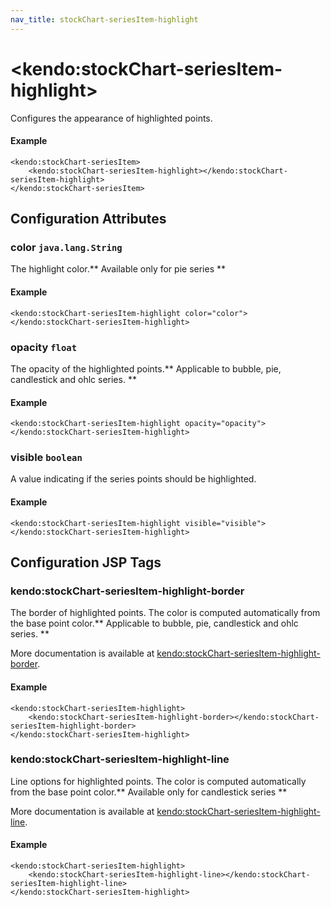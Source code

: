 ```yaml
---
nav_title: stockChart-seriesItem-highlight
---
```


# \<kendo:stockChart-seriesItem-highlight\>

Configures the appearance of highlighted points.

#### Example
    <kendo:stockChart-seriesItem>
        <kendo:stockChart-seriesItem-highlight></kendo:stockChart-seriesItem-highlight>
    </kendo:stockChart-seriesItem>

## Configuration Attributes

### color `java.lang.String`

The highlight color.** Available only for pie series **

#### Example
    <kendo:stockChart-seriesItem-highlight color="color">
    </kendo:stockChart-seriesItem-highlight>

### opacity `float`

The opacity of the highlighted points.** Applicable to bubble, pie, candlestick and ohlc series. **

#### Example
    <kendo:stockChart-seriesItem-highlight opacity="opacity">
    </kendo:stockChart-seriesItem-highlight>

### visible `boolean`

A value indicating if the series points should be highlighted.

#### Example
    <kendo:stockChart-seriesItem-highlight visible="visible">
    </kendo:stockChart-seriesItem-highlight>


##  Configuration JSP Tags

### kendo:stockChart-seriesItem-highlight-border

The border of highlighted points. The color is computed automatically from the base point color.** Applicable to bubble, pie, candlestick and ohlc series. **

More documentation is available at [kendo:stockChart-seriesItem-highlight-border](/api/wrappers/jsp/stockchart/seriesitem-highlight-border).

#### Example

    <kendo:stockChart-seriesItem-highlight>
        <kendo:stockChart-seriesItem-highlight-border></kendo:stockChart-seriesItem-highlight-border>
    </kendo:stockChart-seriesItem-highlight>

### kendo:stockChart-seriesItem-highlight-line

Line options for highlighted points. The color is computed automatically from the base point color.** Available only for candlestick series **

More documentation is available at [kendo:stockChart-seriesItem-highlight-line](/api/wrappers/jsp/stockchart/seriesitem-highlight-line).

#### Example

    <kendo:stockChart-seriesItem-highlight>
        <kendo:stockChart-seriesItem-highlight-line></kendo:stockChart-seriesItem-highlight-line>
    </kendo:stockChart-seriesItem-highlight>

